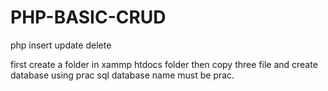 # PHP-BASIC-CRUD
php insert update delete

first create a folder in xammp htdocs folder then copy three file and create database using prac sql database name must be prac.

